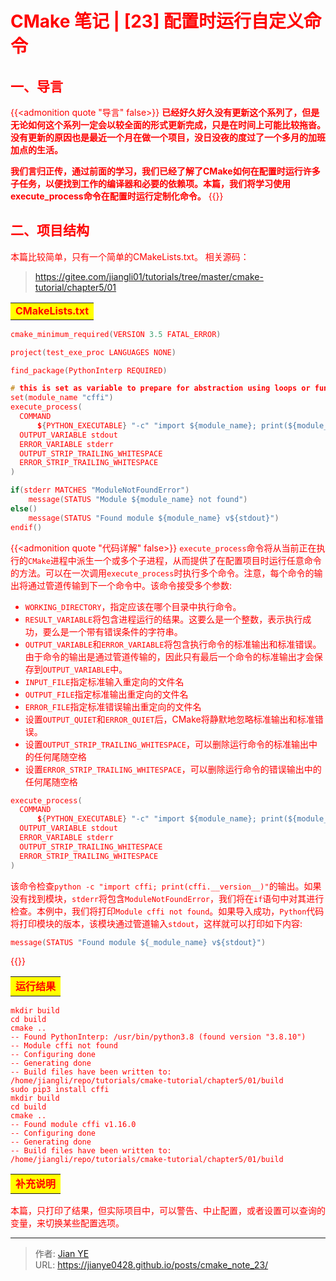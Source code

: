 # CMake 笔记 | [23] 配置时运行自定义命令


## 一、导言

{{<admonition quote "导言" false>}}
**已经好久好久没有更新这个系列了，但是无论如何这个系列一定会以较全面的形式更新完成，只是在时间上可能比较拖沓。没有更新的原因也是最近一个月在做一个项目，没日没夜的度过了一个多月的加班加点的生活。**

**我们言归正传，通过前面的学习，我们已经了解了CMake如何在配置时运行许多子任务，以便找到工作的编译器和必要的依赖项。本篇，我们将学习使用execute_process命令在配置时运行定制化命令。**
{{</admonition>}}


## 二、项目结构

本篇比较简单，只有一个简单的CMakeLists.txt。
相关源码：

> https://gitee.com/jiangli01/tutorials/tree/master/cmake-tutorial/chapter5/01



<table><body text=red><tr><td style="text-align:left;font-weight:bold" bgcolor=yellow><font size="3" color="red">CMakeLists.txt</font></td></tr></body></table>


```c++
cmake_minimum_required(VERSION 3.5 FATAL_ERROR)

project(test_exe_proc LANGUAGES NONE)

find_package(PythonInterp REQUIRED)

# this is set as variable to prepare for abstraction using loops or functions
set(module_name "cffi")
execute_process(
  COMMAND
      ${PYTHON_EXECUTABLE} "-c" "import ${module_name}; print(${module_name}.__version__)"
  OUTPUT_VARIABLE stdout
  ERROR_VARIABLE stderr
  OUTPUT_STRIP_TRAILING_WHITESPACE
  ERROR_STRIP_TRAILING_WHITESPACE
)

if(stderr MATCHES "ModuleNotFoundError")
    message(STATUS "Module ${module_name} not found")
else()
    message(STATUS "Found module ${module_name} v${stdout}")
endif()
```


{{<admonition quote "代码详解" false>}}
`execute_process`命令将从当前正在执行的`CMake`进程中派生一个或多个子进程，从而提供了在配置项目时运行任意命令的方法。可以在一次调用`execute_process`时执行多个命令。注意，每个命令的输出将通过管道传输到下一个命令中。该命令接受多个参数:

- `WORKING_DIRECTORY`，指定应该在哪个目录中执行命令。
- `RESULT_VARIABLE`将包含进程运行的结果。这要么是一个整数，表示执行成功，要么是一个带有错误条件的字符串。
- `OUTPUT_VARIABLE`和`ERROR_VARIABLE`将包含执行命令的标准输出和标准错误。由于命令的输出是通过管道传输的，因此只有最后一个命令的标准输出才会保存到`OUTPUT_VARIABLE`中。
- `INPUT_FILE`指定标准输入重定向的文件名
- `OUTPUT_FILE`指定标准输出重定向的文件名
- `ERROR_FILE`指定标准错误输出重定向的文件名
- 设置`OUTPUT_QUIET`和`ERROR_QUIET`后，CMake将静默地忽略标准输出和标准错误。
- 设置`OUTPUT_STRIP_TRAILING_WHITESPACE`，可以删除运行命令的标准输出中的任何尾随空格
- 设置`ERROR_STRIP_TRAILING_WHITESPACE`，可以删除运行命令的错误输出中的任何尾随空格

```c++
execute_process(
  COMMAND
      ${PYTHON_EXECUTABLE} "-c" "import ${module_name}; print(${module_name}.__version__)"
  OUTPUT_VARIABLE stdout
  ERROR_VARIABLE stderr
  OUTPUT_STRIP_TRAILING_WHITESPACE
  ERROR_STRIP_TRAILING_WHITESPACE
)
```

该命令检查`python -c "import cffi; print(cffi.__version__)"`的输出。如果没有找到模块，`stderr`将包含`ModuleNotFoundError`，我们将在`if`语句中对其进行检查。本例中，我们将打印`Module cffi not found`。如果导入成功，`Python`代码将打印模块的版本，该模块通过管道输入`stdout`，这样就可以打印如下内容:

```c++
message(STATUS "Found module ${_module_name} v${stdout}")
```
{{</admonition>}}



<table><body text=red><tr><td style="text-align:left;font-weight:bold" bgcolor=yellow><font size="3" color="red">运行结果</font></td></tr></body></table>


```shell
mkdir build
cd build
cmake ..
-- Found PythonInterp: /usr/bin/python3.8 (found version "3.8.10")
-- Module cffi not found
-- Configuring done
-- Generating done
-- Build files have been written to: /home/jiangli/repo/tutorials/cmake-tutorial/chapter5/01/build
sudo pip3 install cffi
mkdir build
cd build
cmake ..
-- Found module cffi v1.16.0
-- Configuring done
-- Generating done
-- Build files have been written to: /home/jiangli/repo/tutorials/cmake-tutorial/chapter5/01/build
```

<table><body text=red><tr><td style="text-align:left;font-weight:bold" bgcolor=yellow><font size="3" color="red">补充说明</font></td></tr></body></table>


本篇，只打印了结果，但实际项目中，可以警告、中止配置，或者设置可以查询的变量，来切换某些配置选项。



---

> 作者: [Jian YE](https://github.com/jianye0428)  
> URL: https://jianye0428.github.io/posts/cmake_note_23/  

